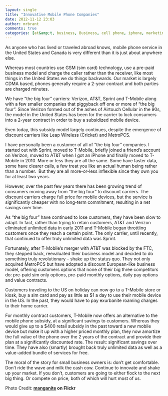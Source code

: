 ```yaml
---
layout: single
title: "Innovative Mobile Phone Companies"
date: 2012-11-12 23:03
author: mrbrant
comments: true
categories: [at&amp;t, business, Business, cell phone, iphone, marketing, mobile phone, pre-paid, sim card, sprint, t-mobile, verizon]
---
```

As anyone who has lived or traveled abroad knows, mobile phone service in the United States and Canada is very different than it is just about anywhere else.

Whereas most countries use GSM (sim card) technology, use a pre-paid business model and charge the caller rather than the receiver, like most things in the United States we do things backwards. Our market is largely CDMA based, phones generally require a 2-year contract and both parties are charged minutes.

We have “the big four” carriers: Verizon, AT&amp;T, Sprint and T-Mobile along with a few smaller companies that piggyback off one or more of “the big four”. Since Verizon formed out of the ashes of Airtouch Cellular in the 90s, the model in the United States has been for the carrier to lock consumers into a 2-year contract in order to buy a subsidized mobile device.

Even today, this subsidy model largely continues, despite the emergence of discount carriers like Leap Wireless (Cricket) and MetroPCS.

I have personally been a customer of all of “the big four” companies. I started out with Sprint, moved to T-Mobile, briefly joined a friend’s account on Verizon, moved to AT&amp;T when I got an iPhone and finally moved to T-Mobile in 2010. More or less they are all the same. Some have faster data, some have clearer calls, a few treat you like an actual human being rather than a number.  But they are all more-or-less inflexible since they own you for at least two years.

However, over the past few years there has been growing trend of consumers moving away from “the big four” to discount carriers. The discount carriers charge full price for mobile devices, but the service is significantly cheaper with no long-term commitment, resulting in a net savings over time.

As “the big four” have continued to lose customers, they have been slow to adapt. In fact, rather than trying to retain customers, AT&amp;T and Verizon eliminated unlimited data in early 2011 and T-Mobile began throttling customers once they reach a certain point. The only carrier, until recently, that continued to offer truly unlimited data was Sprint.

Fortunately, after T-Mobile’s merger with AT&amp;T was blocked by the FTC, they stepped back, reevaluated their business model and decided to do something truly revolutionary – shake up the status quo. They not only acquired MetroPCS but have adopted a discount European-like business model, offering customers options that none of their big three competitors do: pre-paid sim only options, pre-paid monthly options, daily pay options and value contracts.

Customers traveling to the US on holiday can now go to a T-Mobile store or kiosk, buy a sim card and pay as little as $1 a day to use their mobile device in the US. In the past, they would have to pay exurbanite roaming charges to their home carrier.

For monthly contract customers, T-Mobile now offers an alternative to the mobile phone subsidy, at a significant savings to customers. Whereas they would give up to a $400 retail subsidy in the past toward a new mobile device but make it up with a higher priced monthly plan, they now amortize the full value of the phone over the 2 years of the contract and provide their plan at a significantly discounted rate. The result: significant savings over time. They have also (smartly) brought back truly unlimited data as well as a value-added bundle of services for free.

The moral of the story for small business owners is: don’t get comfortable. Don’t ride the wave and milk the cash cow. Continue to innovate and shake up your market. If you don’t, customers are going to either flock to the next big thing. Or compete on price, both of which will hurt most of us.

Photo Credit: <strong id="yui_3_5_1_3_1352789940786_2535"><a id="yui_3_5_1_3_1352789940786_2541" href="http://www.flickr.com/photos/manganite/">manganite</a> on Flickr</strong>
